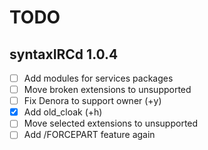 # TODO

## syntaxIRCd 1.0.4

 - [ ] Add modules for services packages
 - [ ] Move broken extensions to unsupported
 - [ ] Fix Denora to support owner (+y)
 - [X] Add old_cloak (+h)
 - [ ] Move selected extensions to unsupported
 - [ ] Add /FORCEPART feature again
